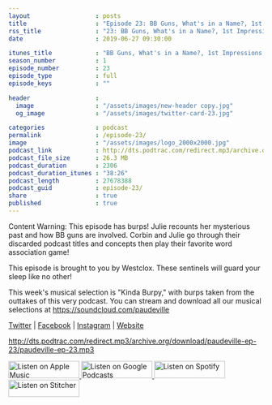 ```yaml
---
layout                  : posts
title                   : "Episode 23: BB Guns, What's in a Name?, 1st Impressions, Kinda Burpy"
rss_title               : "23: BB Guns, What's in a Name?, 1st Impressions, Kinda Burpy"
date                    : 2019-06-27 09:30:00

itunes_title			: "BB Guns, What's in a Name?, 1st Impressions, Kinda Burpy"
season_number			: 1
episode_number			: 23
episode_type			: full
episode_keys			: ""

header                  : 
  image                 : "/assets/images/new-header copy.jpg"
  og_image              : "/assets/images/twitter-card-23.jpg"

categories              : podcast
permalink               : /episode-23/
image                   : "/assets/images/logo_2000x2000.jpg"
podcast_link            : http://dts.podtrac.com/redirect.mp3/archive.org/download/paudeville-ep-23/paudeville-ep-23.mp3
podcast_file_size       : 26.3 MB
podcast_duration        : 2306
podcast_duration_itunes : "38:26"
podcast_length          : 27678388
podcast_guid            : episode-23/
share                   : true
published               : true 
---
```

Content Warning: This episode has burps! Julie recounts her mysterious past and how BB guns are involved. 
Corbin and Julie go through their discarded podcast titles and concepts then play their favorite word association game!

This episode is brought to you by Westclox. These sentinels will guard your sleep like no other!

This week's musical selection is "Kinda Burpy," with burps taken from the outtakes of this very podcast. You can stream and download all our musical selections at <a href="https://soundcloud.com/paudeville">https://soundcloud.com/paudeville</a>

<a href="https://twitter.com/paudeville">Twitter</a> | <a href="https://www.facebook.com/paudeville">Facebook</a> | <a href="https://www.instagram.com/paudevilleshow/">Instagram</a> | <a href="https://paudeville.com/">Website</a>

http://dts.podtrac.com/redirect.mp3/archive.org/download/paudeville-ep-23/paudeville-ep-23.mp3

<a href="https://itunes.apple.com/us/podcast/paudeville/id1450915591">
	<img src='{{ site.url }}{{ site.baseurl }}/assets/images/US_UK_Apple_Podcasts_Listen_Badge_RGB_140x34.png' width='140px' height='34' alt='Listen on Apple Music'/>
</a>
<a href="https://podcasts.google.com/feed/aHR0cHM6Ly9wYXVkZXZpbGxlLmNvbS9wb2RjYXN0LWZlZWQueG1s">
	<img src='{{ site.url }}{{ site.baseurl }}/assets/images/google_podcasts_badge_140x34.png' width='140px' height='34' alt='Listen on Google Podcasts'/>
</a>
<a href="https://open.spotify.com/show/4q5RNUUtU4XFqsymP7dcTw">
	<img src='{{ site.url }}{{ site.baseurl }}/assets/images/Spotify_Listen_Badge_RGB_140x34.png' width='140px' height='34' alt='Listen on Spotify'/>
</a>
<a href="https://www.stitcher.com/s?fid=363388&refid=stpr">
	<img src='{{ site.url }}{{ site.baseurl }}/assets/images/Stitcher_Listen_Badge_Color_Dark_BG_140x34.png' width='140px' height='34' alt='Listen on Stitcher'/>
</a>
